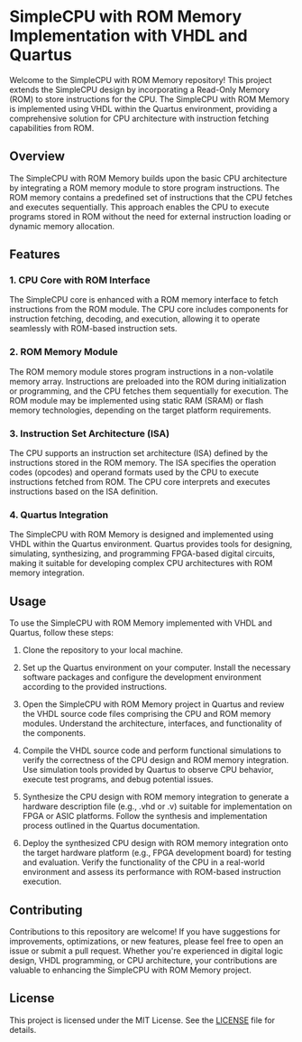 # SimpleCPU with ROM Memory Implementation with VHDL and Quartus

Welcome to the SimpleCPU with ROM Memory repository! This project extends the SimpleCPU design by incorporating a Read-Only Memory (ROM) to store instructions for the CPU. The SimpleCPU with ROM Memory is implemented using VHDL within the Quartus environment, providing a comprehensive solution for CPU architecture with instruction fetching capabilities from ROM.

## Overview

The SimpleCPU with ROM Memory builds upon the basic CPU architecture by integrating a ROM memory module to store program instructions. The ROM memory contains a predefined set of instructions that the CPU fetches and executes sequentially. This approach enables the CPU to execute programs stored in ROM without the need for external instruction loading or dynamic memory allocation.

## Features

### 1. CPU Core with ROM Interface

The SimpleCPU core is enhanced with a ROM memory interface to fetch instructions from the ROM module. The CPU core includes components for instruction fetching, decoding, and execution, allowing it to operate seamlessly with ROM-based instruction sets.

### 2. ROM Memory Module

The ROM memory module stores program instructions in a non-volatile memory array. Instructions are preloaded into the ROM during initialization or programming, and the CPU fetches them sequentially for execution. The ROM module may be implemented using static RAM (SRAM) or flash memory technologies, depending on the target platform requirements.

### 3. Instruction Set Architecture (ISA)

The CPU supports an instruction set architecture (ISA) defined by the instructions stored in the ROM memory. The ISA specifies the operation codes (opcodes) and operand formats used by the CPU to execute instructions fetched from ROM. The CPU core interprets and executes instructions based on the ISA definition.

### 4. Quartus Integration

The SimpleCPU with ROM Memory is designed and implemented using VHDL within the Quartus environment. Quartus provides tools for designing, simulating, synthesizing, and programming FPGA-based digital circuits, making it suitable for developing complex CPU architectures with ROM memory integration.

## Usage

To use the SimpleCPU with ROM Memory implemented with VHDL and Quartus, follow these steps:

1. Clone the repository to your local machine.

2. Set up the Quartus environment on your computer. Install the necessary software packages and configure the development environment according to the provided instructions.

3. Open the SimpleCPU with ROM Memory project in Quartus and review the VHDL source code files comprising the CPU and ROM memory modules. Understand the architecture, interfaces, and functionality of the components.

4. Compile the VHDL source code and perform functional simulations to verify the correctness of the CPU design and ROM memory integration. Use simulation tools provided by Quartus to observe CPU behavior, execute test programs, and debug potential issues.

5. Synthesize the CPU design with ROM memory integration to generate a hardware description file (e.g., .vhd or .v) suitable for implementation on FPGA or ASIC platforms. Follow the synthesis and implementation process outlined in the Quartus documentation.

6. Deploy the synthesized CPU design with ROM memory integration onto the target hardware platform (e.g., FPGA development board) for testing and evaluation. Verify the functionality of the CPU in a real-world environment and assess its performance with ROM-based instruction execution.

## Contributing

Contributions to this repository are welcome! If you have suggestions for improvements, optimizations, or new features, please feel free to open an issue or submit a pull request. Whether you're experienced in digital logic design, VHDL programming, or CPU architecture, your contributions are valuable to enhancing the SimpleCPU with ROM Memory project.

## License

This project is licensed under the MIT License. See the [LICENSE](LICENSE) file for details.

